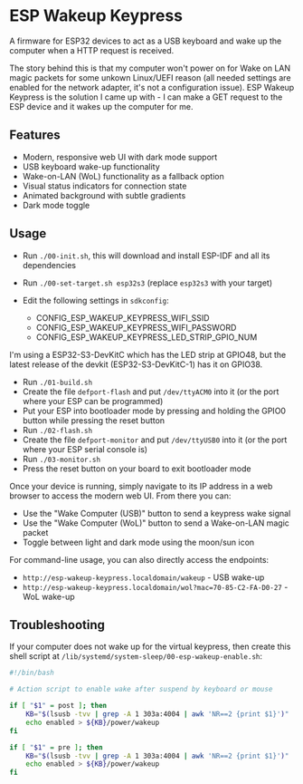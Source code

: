 # ESP Wakeup Keypress

A firmware for ESP32 devices to act as a USB keyboard and wake up the computer
when a HTTP request is received.

The story behind this is that my computer won't power on for Wake on LAN magic
packets for some unkown Linux/UEFI reason (all needed settings are enabled for
the network adapter, it's not a configuration issue). ESP Wakeup Keypress is
the solution I came up with - I can make a GET request to the ESP device and
it wakes up the computer for me.

## Features

- Modern, responsive web UI with dark mode support
- USB keyboard wake-up functionality
- Wake-on-LAN (WoL) functionality as a fallback option
- Visual status indicators for connection state
- Animated background with subtle gradients
- Dark mode toggle

## Usage

- Run `./00-init.sh`, this will download and install ESP-IDF and all its
  dependencies
- Run `./00-set-target.sh esp32s3` (replace `esp32s3` with your target)
- Edit the following settings in `sdkconfig`:

  - CONFIG_ESP_WAKEUP_KEYPRESS_WIFI_SSID
  - CONFIG_ESP_WAKEUP_KEYPRESS_WIFI_PASSWORD
  - CONFIG_ESP_WAKEUP_KEYPRESS_LED_STRIP_GPIO_NUM

I'm using a ESP32-S3-DevKitC which has the LED strip at GPIO48, but the latest
release of the devkit (ESP32-S3-DevKitC-1) has it on GPIO38.

- Run `./01-build.sh`
- Create the file `defport-flash` and put `/dev/ttyACM0` into it (or the port
  where your ESP can be programmed)
- Put your ESP into bootloader mode by pressing and holding the GPIO0 button
  while pressing the reset button
- Run `./02-flash.sh`
- Create the file `defport-monitor` and put `/dev/ttyUSB0` into it (or the port
  where your ESP serial console is)
- Run `./03-monitor.sh`
- Press the reset button on your board to exit bootloader mode

Once your device is running, simply navigate to its IP address in a web browser to access 
the modern web UI. From there you can:

- Use the "Wake Computer (USB)" button to send a keypress wake signal
- Use the "Wake Computer (WoL)" button to send a Wake-on-LAN magic packet
- Toggle between light and dark mode using the moon/sun icon

For command-line usage, you can also directly access the endpoints:
- `http://esp-wakeup-keypress.localdomain/wakeup` - USB wake-up
- `http://esp-wakeup-keypress.localdomain/wol?mac=70-85-C2-FA-D0-27` - WoL wake-up

## Troubleshooting

If your computer does not wake up for the virtual keypress, then create this
shell script at `/lib/systemd/system-sleep/00-esp-wakeup-enable.sh`:

```bash
#!/bin/bash

# Action script to enable wake after suspend by keyboard or mouse

if [ "$1" = post ]; then
    KB="$(lsusb -tvv | grep -A 1 303a:4004 | awk 'NR==2 {print $1}')"
    echo enabled > ${KB}/power/wakeup
fi

if [ "$1" = pre ]; then
    KB="$(lsusb -tvv | grep -A 1 303a:4004 | awk 'NR==2 {print $1}')"
    echo enabled > ${KB}/power/wakeup
fi
```
